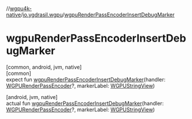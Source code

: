 //[wgpu4k-native](../../index.md)/[io.ygdrasil.wgpu](index.md)/[wgpuRenderPassEncoderInsertDebugMarker](wgpu-render-pass-encoder-insert-debug-marker.md)

# wgpuRenderPassEncoderInsertDebugMarker

[common, android, jvm, native]\
[common]\
expect fun [wgpuRenderPassEncoderInsertDebugMarker](wgpu-render-pass-encoder-insert-debug-marker.md)(handler: [WGPURenderPassEncoder](-w-g-p-u-render-pass-encoder/index.md)?, markerLabel: [WGPUStringView](-w-g-p-u-string-view/index.md))

[android, jvm, native]\
actual fun [wgpuRenderPassEncoderInsertDebugMarker](wgpu-render-pass-encoder-insert-debug-marker.md)(handler: [WGPURenderPassEncoder](-w-g-p-u-render-pass-encoder/index.md)?, markerLabel: [WGPUStringView](-w-g-p-u-string-view/index.md))